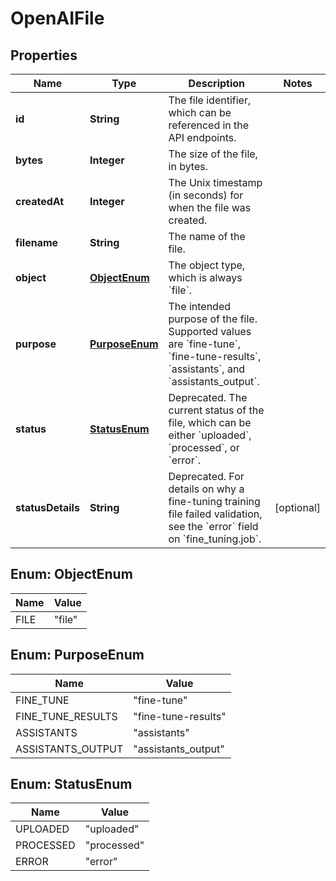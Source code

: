 # OpenAIFile

## Properties
Name | Type | Description | Notes
------------ | ------------- | ------------- | -------------
**id** | **String** | The file identifier, which can be referenced in the API endpoints. | 
**bytes** | **Integer** | The size of the file, in bytes. | 
**createdAt** | **Integer** | The Unix timestamp (in seconds) for when the file was created. | 
**filename** | **String** | The name of the file. | 
**object** | [**ObjectEnum**](#ObjectEnum) | The object type, which is always &#x60;file&#x60;. | 
**purpose** | [**PurposeEnum**](#PurposeEnum) | The intended purpose of the file. Supported values are &#x60;fine-tune&#x60;, &#x60;fine-tune-results&#x60;, &#x60;assistants&#x60;, and &#x60;assistants_output&#x60;. | 
**status** | [**StatusEnum**](#StatusEnum) | Deprecated. The current status of the file, which can be either &#x60;uploaded&#x60;, &#x60;processed&#x60;, or &#x60;error&#x60;. | 
**statusDetails** | **String** | Deprecated. For details on why a fine-tuning training file failed validation, see the &#x60;error&#x60; field on &#x60;fine_tuning.job&#x60;. |  [optional]

<a name="ObjectEnum"></a>
## Enum: ObjectEnum
Name | Value
---- | -----
FILE | &quot;file&quot;

<a name="PurposeEnum"></a>
## Enum: PurposeEnum
Name | Value
---- | -----
FINE_TUNE | &quot;fine-tune&quot;
FINE_TUNE_RESULTS | &quot;fine-tune-results&quot;
ASSISTANTS | &quot;assistants&quot;
ASSISTANTS_OUTPUT | &quot;assistants_output&quot;

<a name="StatusEnum"></a>
## Enum: StatusEnum
Name | Value
---- | -----
UPLOADED | &quot;uploaded&quot;
PROCESSED | &quot;processed&quot;
ERROR | &quot;error&quot;
